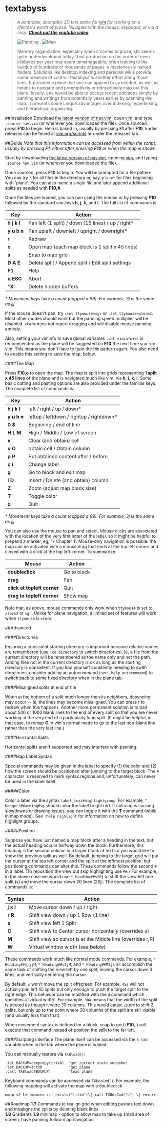 # textabyss
>_A pannable, zoomable 2D text plane for [vim](http://www.vim.org) for working on a lifetime's worth of prose. Navigate with the mouse, keyboard, or via a map. **[Check out the youtube video](http://www.youtube.com/watch?v=QTIaI_kI_X8).**_
>
>![Panning](https://raw.github.com/q335r49/textabyss/gh-pages/images/ta2.gif)     .     ![Map](https://raw.github.com/q335r49/textabyss/gh-pages/images/tamap.png)
>
>Memory organization, especially when it comes to prose, still seems quite underdeveloped today. Text production on the order of even kilobytes per year may seem unmanageable, often leading to the buildup of hundreds or thousands of pages in mysteriously named folders. Solutions like desktop indexing and personal wikis provide some measure of control; textabyss is another effort along those lines. It provides a plane that one can append to as needed, as well as means to navigate and preemptively or retroactively map out this plane. Ideally, one would be able to access recent additions simply by panning and writings from potentially years earlier by scanning the map. It presents some unique advantages over indexing, hyperlinking, and hierarchical organizing.

##Installation
Download [the latest version of nav.vim](https://raw.github.com/q335r49/textabyss/master/nav.vim), open [vim](http://www.vim.org), and type `:source nav.vim` (or wherever you downloaded the file). Once sourced, press **F10** to begin. Help is baked in, usually by pressing **F1** after **F10**. Earlier releases can be found at [vim.org/scripts](http://www.vim.org/scripts/script.php?script_id=4835) or under the releases tab.

##Guide
_Note that this information can be accessed from within the script, usually by pressing **F1**, either after pressing **F10** or when the map is shown._

Start by downloading [the latest version of nav.vim](https://raw.github.com/q335r49/textabyss/master/nav.vim), opening [vim](http://www.vim.org), and typing `:source nav.vim` (or wherever you downloaded the file).  

Once sourced, press **F10** to begin. You will be prompted for a file pattern. You can try `*` for all files in the directory or, say, `plane*` for files beginning with 'plane'. You can also name a single file and later append additional splits as needed with **F10,A**

Once the files are loaded, you can pan using the mouse or by pressing **F10** followed by the standard vim keys **h**, **j**, **k**, and **l**. The full list of commands is:  

Key | Action
----- | -----
**h j k l** | Pan left (1 split) / down (15 lines) / up / right*
**y u b n** | Pan upleft / downleft / upright / downright*
**r** | Redraw
**o** | Open map (each map block is 1 split x 45 lines)
**s** | Snap to map grid
**D A E** | Delete split / Append split / Edit split settings
**F1** | Help
**q ESC** | Abort
**^X** | Delete hidden buffers
_\* Movement keys take a count (capped a 99). For example, 3j is the same as jjj._

If the mouse doesn't pan, try `:set ttymouse=sgr` or `:set ttymouse=xterm2`. Most other modes should work but the panning speed multiplier will be disabled. `xterm` does not report dragging and will disable mouse panning entirely.

Also, setting your viminfo to save global variables `:set viminfo+=!` is recommended as the plane will be suggested on **F10** the next time you run vim. This means you don't have to type the file pattern again. You also need to enable this setting to save the map, below.

####The Map

Press **F10,o** to open the map. The map is split into grids representing **1 split x 45 lines** of the plane and is navigated much like vim, via **h**, **i**, **k**, **l**. Some basic cutting and pasting options are also provided under the familiar keys. The complete list of commands is:

Key | Action
--- | ---
**h j k l** | left / right / up / down\*
**y u b n** | leftup / leftdown / rightup / rightdown\*
**0 $** | Beginning / end of line
**H L M** | High / Middle / Low of screen
**x** | Clear (and obtain) cell
**o O** | obtain cell / Obtain column
**p P** | Put obtained content after / before
**c i** | Change label
**g <cr>** | Go to block and exit map
**I D** | Insert / Delete (and obtain) column
**Z** | Zoom (adjust map block size)
**T** | Toggle color
**q** | Quit
_\* Movement keys take a count (capped a 99). For example, 3j is the same as jjj._

You can also use the mouse to pan and select. Mouse clicks are associated with the location of the very first letter of the label, so it might be helpful to prepend a marker, eg, '+ Chapter 1'. Mouse-only navigation is possible: the map can be activated with a mouse drag that ends at the top left corner and closed with a click at the top left corner. To summarize:

Mouse | Action
--- | --- 
**doubleclick** | Go to block
**drag** | Pan
**click at topleft corner** | Quit
**drag to topleft corner** | Show map

Note that, as above, mouse commands only work when `ttymouse` is set to, `xterm2` or `sgr`. Unlike for plane navigation, a limited set of features will work when `ttymouse` is `xterm`.

##Advanced

####Directories

Ensuring a consistent starting directory is important because relative names are remembered (use `:cd directory` to switch directories). Ie, a file from the current directory will be remembered as the name only and not the path. Adding files not in the current directory is ok as long as the starting directory is consistent. If you find yourself constantly needing to swith directories, consider adding an autocommand (see `:help autocommand`) to switch back to some fixed directory when in the plane tab.

####Misaligned splits at end of file

When at the bottom of a split much longer than its neighbors, desyncing may occur -- ie, the lines may become misaligned. You can press r to redraw when this happens. Another more permanent solution is to pad about 500 or 1000 blank lines to the end of every split so that you are never working at the very end of a particularly long split. (It might be helpful, in that case, to remap **G** in vim's normal mode to go to the last non-blank line rather than the very last line.)

####Horizontal Splits

Horizontal splits aren't supported and may interfere with panning.

####Map Label Syntax

Special commands may be given in the label to specify (1) the color and (2) how the screen should be positioned after jumping to the target block. The `#` character is reserved to mark syntax regions and, unfortunately, can never be used in the label itself.

#####Color

Color a label via the syntax `label_text#highlightgroup`. For example, `^ Danger!#WarningMsg` should color the label bright red. If coloring is causing slowdowns or drawing issues, you can toggle it with the **T** command (while in map mode). See `:help highlight` for information on how to define highlight groups.

#####Position

Suppose you have just named a map block after a heading in the text, but the actual heading occurs halfway down the block. Furthermore, this heading is the second column in a larger block of text so you would like to show the previous split as well. By default, jumping to the target grid will put the cursor at the top left corner and the split at the leftmost position, but positioning commands can alter this. These commands follow the second `#` in a label. (To reposition the view but skip highlighting use `##`.) For example, in the above case we would use `* Heading##s20j` to shift the view left one split (s) and move the cursor down 20 lines (20j). The complete list of commands is:

Syntax | Action
--- | ---
**j k l** | Move cursor down / up / right
**r R** | Shift view down / up 1 Row (1 line)
**s** | Shift view left 1 Split
**C** | Shift view to Center cursor horizontally (overrides s)
**M** | Shift view so cursor is at the Middle line (overrides r,R)
**W** | Virtual window width (see below)

These commands work much like normal mode commands. For example, `* Heading##sjjjM`, `* Heading##s3jM`, and `* Heading##M3js` all accomplish the same task of shifting the view left by one split, moving the cursor down 3 lines, and vertically centering the cursor.

By default, `s` won't move the split offscreen. For example, `45s` will not actually pan left 45 splits but only enough to push the target split to the right edge. This behavior can be modified with the `W` command which specifies a 'virtual width'. For example, `30W` means that the width of the split is treated as though it were 30 columns. This would cause `2s30W` to shift 2 splits, but only up to the point where 30 columns of the split are still visible (and usually less than that).

When movement syntax is defined for a block, snap to grid (**F10**,**.**) will execute that command instead of position the split to the far left.

####Scripting interface
The plane itself can be accessed via the `t:txb` variable when in the tab where the plane is loaded.

You can manually restore via `TXBload()`: 
```
:let BACKUP=deepcopy(t:txb)  "get current state snapshot
:let BACKUP=t:txb            "get plane
:call TXBload(BACKUP)        "load plane
```
Keyboard commands can be accessed via `TXBdoCmd()`. For example, the following mapping will activate the map with a doubleclick
```
nmap <2-leftmouse> :if exists("t:txb")\| call TXBdoCmd("o") \| en<cr>`
```

##Roadmap
**1.7** Commands to realign grid when editing pushes text down and misaligns the splits by deleting blank lines  
**1.8** Gradients
**1.9** minimap - option to allow map to take up small area of screen, have panning follow map navigation  
